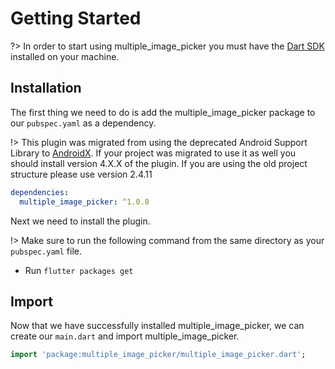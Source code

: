 # Getting Started

?> In order to start using multiple_image_picker you must have the [Dart SDK](https://www.dartlang.org/install) installed on your machine.

## Installation

The first thing we need to do is add the multiple_image_picker package to our `pubspec.yaml` as a dependency.

!> This plugin was migrated from using the deprecated Android Support Library to [AndroidX](https://developer.android.com/jetpack/androidx/). If your project was migrated to use it as well you should install version 4.X.X of the plugin. If you are using the old project structure please use version 2.4.11

```yaml
dependencies:
  multiple_image_picker: ^1.0.0
```

Next we need to install the plugin.

!> Make sure to run the following command from the same directory as your `pubspec.yaml` file.

- Run `flutter packages get`

## Import

Now that we have successfully installed multiple_image_picker, we can create our `main.dart` and import multiple_image_picker.

```dart
import 'package:multiple_image_picker/multiple_image_picker.dart';
```
